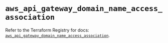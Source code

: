 # `aws_api_gateway_domain_name_access_association`

Refer to the Terraform Registry for docs: [`aws_api_gateway_domain_name_access_association`](https://registry.terraform.io/providers/hashicorp/aws/6.18.0/docs/resources/api_gateway_domain_name_access_association).
